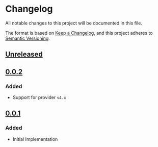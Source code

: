 # Changelog

All notable changes to this project will be documented in this file.

The format is based on [Keep a Changelog](https://keepachangelog.com/en/1.0.0/),
and this project adheres to [Semantic Versioning](https://semver.org/spec/v2.0.0.html).

## [Unreleased]

## [0.0.2]

### Added

- Support for provider `v4.x`

## [0.0.1]

### Added

- Initial Implementation

[unreleased]: https://github.com/mineiros-io/terraform-google-composer/compare/v0.0.2...HEAD
[0.0.2]: https://github.com/mineiros-io/terraform-google-composer/compare/v0.0.1...v0.0.2
[0.0.1]: https://github.com/mineiros-io/terraform-google-composer/releases/tag/v0.0.1
